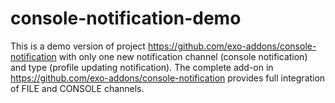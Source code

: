 # console-notification-demo
This is a demo version of project https://github.com/exo-addons/console-notification with only one new notification channel (console notification) and type (profile updating notification). The complete add-on in https://github.com/exo-addons/console-notification provides full integration of FILE and CONSOLE channels.
